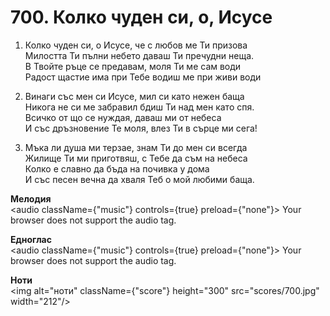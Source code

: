 # 700. Колко чуден си, о, Исусе

1. Колко чуден си, о Исусе, че с любов ме Ти призова  
Милостта Ти пълни небето даваш Ти пречудни неща.  
В Твойте ръце се предавам, моля Ти ме сам води  
Радост щастие има при Тебе водиш ме при живи води

2. Винаги със мен си Исусе, мил си като нежен баща  
Никога не си ме забравил бдиш Ти над мен като спя.  
Всичко от що се нуждая, даваш ми от небеса  
И със дръзновение Те моля, влез Ти в сърце ми сега!

3. Мъка ли душа ми терзае, знам Ти до мен си всегда  
Жилище Ти ми приготвяш, с Тебе да съм на небеса  
Колко е славно да бъда на почивка у дома  
И със песен вечна да хваля Теб о мой любими баща.

**Мелодия**  
<audio className={"music"} controls={true} preload={"none"}>
    <source src="mp3/700.mp3" type="audio/mpeg"/>
    Your browser does not support the audio tag.
</audio>

**Едноглас**  
<audio className={"music"} controls={true} preload={"none"}>
    <source src="transp/700.mp3" type="audio/mpeg"/>
    Your browser does not support the audio tag.
</audio>

**Ноти**  
<img alt="ноти" className={"score"} height="300" src="scores/700.jpg" width="212"/>
